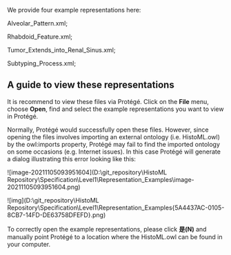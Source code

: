 We provide four example representations here:

Alveolar_Pattern.xml;

Rhabdoid_Feature.xml;

Tumor_Extends_into_Renal_Sinus.xml;

Subtyping_Process.xml;



## A guide to view these representations

It is recommend to view these files via Protégé. Click on the **File** menu, choose **Open**, find and select the example representations you want to view in Protégé. 

Normally, Protégé would successfully open these files. However, since opening the files involves importing an external ontology (i.e. HistoML.owl) by the owl:imports property, Protégé may fail to find the imported ontology on some occasions (e.g. Internet issues). In this case Protégé will generate a dialog illustrating this error looking like this:

![image-20211105093951604](D:\git_repository\HistoML Repository\Specification\Level1\Representation_Examples\image-20211105093951604.png)

![img](D:\git_repository\HistoML Repository\Specification\Level1\Representation_Examples\{5A4437AC-0105-8CB7-14FD-DE63758DFEFD}.png)

To correctly open the example representations, please click **是(N)** and manually point Protégé to a location where the HistoML.owl can be found in your computer.